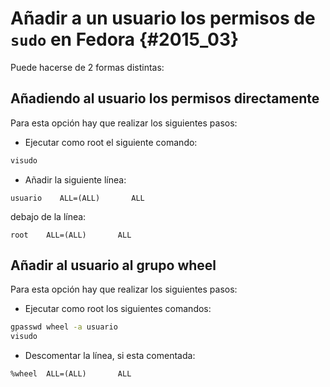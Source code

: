 
# Añadir a un usuario los permisos de `sudo` en Fedora {#2015_03}

Puede hacerse de 2 formas distintas:

## Añadiendo al usuario los permisos directamente

Para esta opción hay que realizar los siguientes pasos:

* Ejecutar como root el siguiente comando:
``` bash
visudo
```
* Añadir la siguiente línea:
```
usuario    ALL=(ALL)       ALL
```
debajo de la línea:
```
root    ALL=(ALL)       ALL
```

## Añadir al usuario al grupo wheel

Para esta opción hay que realizar los siguientes pasos:

* Ejecutar como root los siguientes comandos:
``` bash
gpasswd wheel -a usuario
visudo
```
* Descomentar la línea, si esta comentada:
```
%wheel  ALL=(ALL)       ALL
```
